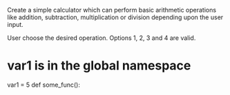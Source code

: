 Create a simple calculator which can perform basic arithmetic operations like addition, subtraction, multiplication or division depending upon the user input.

User choose the desired operation. Options 1, 2, 3 and 4 are valid.



# var1 is in the global namespace
var1 = 5
def some_func():

 
        
